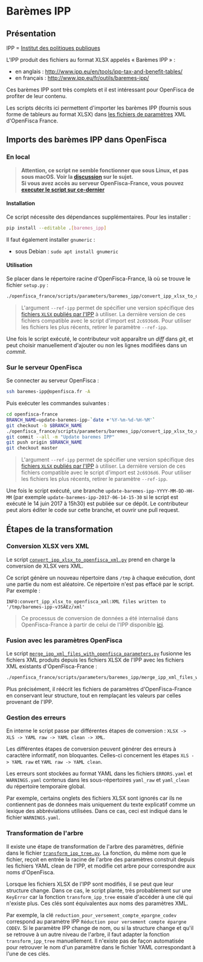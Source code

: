 # Barèmes IPP

## Présentation

IPP = [Institut des politiques publiques](http://www.ipp.eu/en/)

L'IPP produit des fichiers au format XLSX appelés « Barèmes IPP » :
- en anglais : http://www.ipp.eu/en/tools/ipp-tax-and-benefit-tables/
- en français : http://www.ipp.eu/fr/outils/baremes-ipp/

Ces barèmes IPP sont très complets et il est intéressant pour OpenFisca de profiter de leur contenu.

Les scripts décrits ici permettent d'importer les barèmes IPP (fournis sous forme de tableurs au format XLSX) dans [les fichiers de paramètres](https://doc.openfisca.fr/coding-the-legislation/legislation_parameters.html) XML d'OpenFisca France.

## Imports des barèmes IPP dans OpenFisca

### En local

>**Attention, ce script ne semble fonctionner que sous Linux, et pas sous macOS. Voir la [discussion](https://github.com/openfisca/openfisca-france/pull/746#issuecomment-305123915) sur le sujet.**  
> **Si vous avez accès au serveur OpenFisca-France, vous pouvez [executer le script sur ce-dernier](#sur-le-serveur-openfisca)**

#### Installation

Ce script nécessite des dépendances supplémentaires. Pour les installer :

```sh
pip install --editable .[baremes_ipp]
```

Il faut également installer `gnumeric` :
- sous Debian : `sudo apt install gnumeric`

#### Utilisation

Se placer dans le répertoire racine d'OpenFisca-France, là où se trouve le fichier `setup.py` :

```sh
./openfisca_france/scripts/parameters/baremes_ipp/convert_ipp_xlsx_to_openfisca_xml.py --ref-ipp 2c6936d6 --merge
```

> L'argument `--ref-ipp` permet de spécifier une version spécifique des [fichiers `XLSX` publiés par l'IPP](https://framagit.org/french-tax-and-benefit-tables/ipp-tax-and-benefit-tables-xlsx/repository/archive.zip) à utiliser.
> La dernière version de ces fichiers compatible avec le script d'import est `2c6936d6`. Pour utiliser les fichiers les plus récents, retirer le paramètre `--ref-ipp`.

Une fois le script exécuté, le contributeur voit apparaître un *diff* dans *git*, et peut choisir manuellement d'ajouter ou non les lignes modifiées dans un *commit*.

### Sur le serveur OpenFisca

Se connecter au serveur OpenFisca :

```sh
ssh baremes-ipp@openfisca.fr -A
```

Puis exécuter les commandes suivantes :

```sh
cd openfisca-france
BRANCH_NAME=update-baremes-ipp-`date +'%Y-%m-%d-%H-%M'`
git checkout -b $BRANCH_NAME
./openfisca_france/scripts/parameters/baremes_ipp/convert_ipp_xlsx_to_openfisca_xml.py --ref-ipp 2c6936d6 --merge
git commit --all -m "Update baremes IPP"
git push origin $BRANCH_NAME
git checkout master
```

> L'argument `--ref-ipp` permet de spécifier une version spécifique des [fichiers `XLSX` publiés par l'IPP](https://framagit.org/french-tax-and-benefit-tables/ipp-tax-and-benefit-tables-xlsx/repository/archive.zip) à utiliser.
> La dernière version de ces fichiers compatible avec le script d'import est `2c6936d6`. Pour utiliser les fichiers les plus récents, retirer le paramètre `--ref-ipp`.

Une fois le script exécuté, une branche `update-baremes-ipp-YYYY-MM-DD-HH-MM` (par exemple `update-baremes-ipp-2017-06-14-15-30` si le script est exécuté le 14 juin 2017 à 15h30) est publiée sur ce dépôt. Le contributeur peut alors éditer le code sur cette branche, et ouvrir une pull request.

## Étapes de la transformation

### Conversion XLSX vers XML

Le script [`convert_ipp_xlsx_to_openfisca_xml.py`](./convert_ipp_xlsx_to_openfisca_xml.py) prend en charge la conversion de XLSX vers XML.

Ce script génère un nouveau répertoire dans `/tmp` à chaque exécution, dont une partie du nom est aléatoire. Ce répertoire n'est pas effacé par le script. Par exemple :

```
INFO:convert_ipp_xlsx_to_openfisca_xml:XML files written to '/tmp/baremes-ipp-v3SAEz/xml'
```

> Ce processus de conversion de données a été internalisé dans OpenFisca-France à partir de celui de l'IPP disponible [ici](https://framagit.org/french-tax-and-benefit-tables/ipp-tax-and-benefit-tables-converters#in-the-ipp-world).

### Fusion avec les paramètres OpenFisca

Le script [`merge_ipp_xml_files_with_openfisca_parameters.py`](./merge_ipp_xml_files_with_openfisca_parameters.py) fusionne les fichiers XML produits depuis les fichiers XLSX de l'IPP avec les fichiers XML existants d'OpenFisca-France :

```sh
./openfisca_france/scripts/parameters/baremes_ipp/merge_ipp_xml_files_with_openfisca_parameters.py /tmp/baremes-ipp-v3SAEz/xml # Par exemple. Remplacer par le dossier temporaire mentionné précedemment qui contient les XML.
```

Plus précisément, il réécrit les fichiers de paramètres d'OpenFisca-France en conservant leur structure, tout en remplaçant les valeurs par celles provenant de l'IPP. 

### Gestion des erreurs

En interne le script passe par différentes étapes de conversion : `XLSX -> XLS -> YAML raw -> YAML clean -> XML`.

Les différentes étapes de conversion peuvent générer des erreurs à caractère informatif, non bloquantes. Celles-ci concernent les étapes `XLS -> YAML raw` et `YAML raw -> YAML clean`.

Les erreurs sont stockées au format YAML dans les fichiers `ERRORS.yaml` et `WARNINGS.yaml` contenus dans les sous-répertoires `yaml_raw` et `yaml_clean` du répertoire temporaire global.

Par exemple, certains onglets des fichiers XLSX sont ignorés car ils ne contiennent pas de données mais uniquement du texte explicatif comme un lexique des abbréviations utilisées. Dans ce cas, ceci est indiqué dans le fichier `WARNINGS.yaml`.

### Transformation de l'arbre

Il existe une étape de transformation de l'arbre des paramètres, définie dans le fichier [`transform_ipp_tree.py`](./transform_ipp_tree.py). La fonction, du même nom que le fichier, reçoit en entrée la racine de l'arbre des paramètres construit depuis les fichiers YAML clean de l'IPP, et modifie cet arbre pour correspondre aux noms d'OpenFisca.

Lorsque les fichiers XLSX de l'IPP sont modifiés, il se peut que leur structure change. Dans ce cas, le script plante, très probablement sur une `KeyError` car la fonction `transform_ipp_tree` essaie d'accéder à une clé qui n'existe plus. Ces clés sont équivalentes aux noms des paramètres XML.

Par exemple, la clé `reduction_pour_versement_compte_epargne_codev` correspond au paramètre IPP `Réduction pour versement compte épargne CODEV`. Si le paramètre IPP change de nom, ou si la structure change et qu'il se retrouve à un autre niveau de l'arbre, il faut adapter la fonction `transform_ipp_tree` manuellement. Il n'existe pas de façon automatisée pour retrouver le nom d'un paramètre dans le fichier YAML correspondant à l'une de ces clés.
